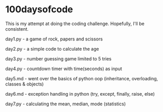 # 100daysofcode
This is my attempt at doing the coding challenge. Hopefully, I'll be consistent.

day1.py - a game of rock, papers and scissors 

day2.py - a simple code to calculate the age

day3.py - number guessing game limited to 5 tries

day4.py - countdown timer with time(seconds) as input

day5.md - went over the basics of python oop (inheritance, overloading, classes & objects)

day6.md - exception handling in python (try, except, finally, raise, else)

day7.py - calculating the mean, median, mode (statistics)